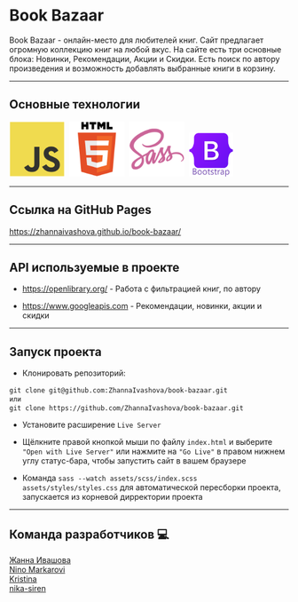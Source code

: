 # **Book Bazaar**

Book Bazaar - онлайн-место для любителей книг. Сайт предлагает огромную коллекцию книг на любой вкус.
На сайте есть три основные блока: Новинки, Рекомендации, Акции и Скидки. Есть поиск по автору произведения и возможность добавлять выбранные книги в корзину.

---

## Основные технологии

<img src="https://github.com/devicons/devicon/blob/master/icons/javascript/javascript-original.svg" title="HTML" alt="HTML" width="100" height="100"/>&nbsp;
<img src="https://github.com/devicons/devicon/blob/master/icons/html5/html5-original-wordmark.svg" title="HTML" alt="HTML" width="100" height="100"/>&nbsp;
<img src="https://github.com/devicons/devicon/blob/master/icons/sass/sass-original.svg" title="CSS" alt="CSS" width="100" height="100"/>&nbsp;
<img src="https://github.com/devicons/devicon/blob/master/icons/bootstrap/bootstrap-original-wordmark.svg" title="Bootstrap" alt="Bootstrap" width="80" height="80"/>&nbsp;

---

## Ссылка на GitHub Pages

https://zhannaivashova.github.io/book-bazaar/

---

## API используемые в проекте

- https://openlibrary.org/ - Работа с фильтрацией книг, по автору

- https://www.googleapis.com - Рекомендации, новинки, акции и скидки

---

## Запуск проекта

- Клонировать репозиторий:

```
git clone git@github.com:ZhannaIvashova/book-bazaar.git
или
git clone https://github.com/ZhannaIvashova/book-bazaar.git
```

- Установите расширение `Live Server`

- Щёлкните правой кнопкой мыши по файлу `index.html` и выберите `"Open with Live Server"` или нажмите на `"Go Live"` в правом нижнем углу статус-бара, чтобы запустить сайт в вашем браузере

- Команда `sass --watch assets/scss/index.scss assets/styles/styles.css` для автоматической пересборки проекта, запускается из корневой дирректории проекта

---

## Команда разработчиков :computer:

[Жанна Ивашова](https://github.com/ZhannaIvashova)  
[Nino Markarovi](https://github.com/Ninima1218)  
[Kristina](https://github.com/Belka-k)  
[nika-siren](https://github.com/nika-siren)
